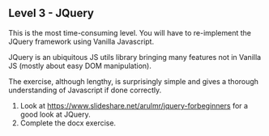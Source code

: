Level 3 - JQuery
----------------

This is the most time-consuming level. You will have to re-implement the JQuery framework using Vanilla Javascript. 

JQuery is an ubiquitous JS utils library bringing many features not in Vanilla JS (mostly about easy DOM manipulation). 

The exercise, although lengthy, is surprisingly simple and gives a thorough understanding of Javascript if done correctly.

1. Look at https://www.slideshare.net/arulmr/jquery-forbeginners for a good look at JQuery.
2. Complete the docx exercise.